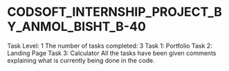 # CODSOFT_INTERNSHIP_PROJECT_BY_ANMOL_BISHT_B-40
Task Level: 1
The number of tasks completed: 3
Task 1: Portfolio
Task 2: Landing Page
Task 3: Calculator
All the tasks have been given comments explaining what is currently being done in the code.
